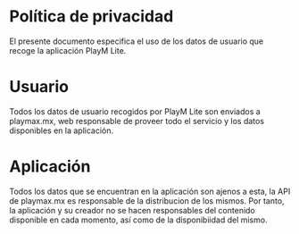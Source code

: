 # Política de privacidad
El presente documento especifica el uso de los datos de usuario que recoge la aplicación PlayM Lite.

# Usuario
Todos los datos de usuario recogidos por PlayM Lite son enviados a playmax.mx, web responsable de proveer todo el servicio y los datos disponibles en la aplicación.

# Aplicación
Todos los datos que se encuentran en la aplicación son ajenos a esta, la API de playmax.mx es responsable de la distribucion de los mismos. Por tanto, la aplicación y su creador no se hacen responsables del contenido disponible en cada momento, así como de la disponibiidad del mismo.
